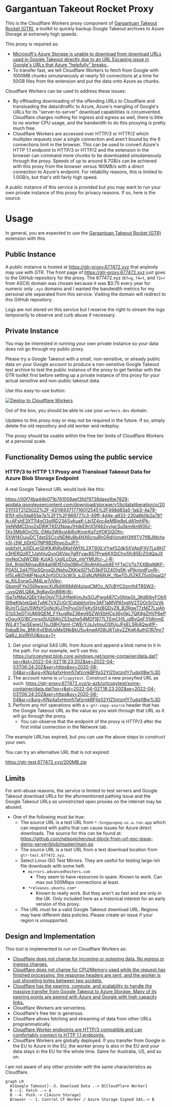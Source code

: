 # Gargantuan Takeout Rocket Proxy

This is the Cloudflare Workers proxy component of [Gargantuan Takeout Rocket (GTR)][gtr], a toolkit to quickly backup Google Takeout archives to Azure Storage at extremely high speeds.

This proxy is required as:

- [Microsoft's Azure Storage is unable to download from download URLs used in Google Takeout directly due to an URL Escaping issue in Google's URLs that Azure "helpfully" breaks.][msqa].
- To transfer fast, we tell Cloudflare Workers to fetch from Google with 1000MB chunks simutaneously at nearly 50 connections at a time for 50GB files from the extension and put the data onto Azure as chunks.

Cloudflare Workers can be used to address these issues:

- By offloading downloading of the offending URLs to Cloudflare and transloading the data/dtraffic to Azure, Azure's mangling of Google's URLs for its "server-to-server" download capabilities is circumvented. Cloudflare charges nothing for ingress and egress as well, there is little to no worker CPU usage, and the bandwidth to do this proxying is pretty much free.
- Cloudflare Workers are accessed over HTTP/3 or HTTP/2 which multiplex requests over a single connection and aren't bound by the 6 connections limit in the browser. This can be used to convert Azure's HTTP 1.1 endpoint to HTTP/3 or HTTP/2 and the extension in the browser can command more chunks to be downloaded simutaneously through the proxy. Speeds of up to around 8.7GB/s can be achieved with this proxy from the browser versus 180MB/s with a direct connection to Azure's endpoint. For reliability reasons, this is limited to 1.0GB/s, but that's still fairly high speed.

A public instance of this service is provided but you may want to run your own private instance of this proxy for privacy reasons. If so, here is the source.

# Usage

In general, you are expected to use the [Gargantuan Takeout Rocket (GTR)][gtr] extension with this.

## Public Instance

A public instance is hosted at https://gtr-proxy.677472.xyz that anybody may use with GTR. The front page of https://gtr-proxy.677472.xyz just goes to the GitHub repository for the proxy. The 677472.xyz (`67=g`, `74=t`, and `72=r` from ASCII) domain was chosen because it was $0.75 every year for numeric only `.xyz` domains and I wanted the bandwidth metrics for my personal site separated from this service. Visiting the domain will redirect to this GitHub repository.

Logs are not stored on this service but I reserve the right to stream the logs temporarily to observe and curb abuse if necessary.

## Private Instance

You may be interested in running your own private instance so your data does not go through my public proxy.

Please try a Google Takeout with a small, non-sensitive, or already public data on your Google account to produce a non-sensitive Google Takeout test archive to test the public instance of the proxy to get familiar with the GTR toolkit first before setting up a private instance of this proxy for your actual sensitive and non-public takeout data.

Use this easy-to-use button:

[![Deploy to Cloudflare Workers](https://deploy.workers.cloudflare.com/button)](https://deploy.workers.cloudflare.com/?url=https://github.com/nelsonjchen/gtr-proxy)

Out of the box, you should be able to use your `workers.dev` domain.

Updates to this proxy may or may not be required in the future. If so, simply delete the old repository and old worker and redeploy.

The proxy should be usable within the free tier limits of Cloudflare Workers at a personal scale.

## Functionality Demos using the public service

### HTTP/3 to HTTP 1.1 Proxy and Transload Takeout Data for Azure Blob Storage Endpoint

A real Google Takeout URL would look like this:

https://00f74ba44b071b761059aef3fd79738daea1be7829-apidata.googleusercontent.com/download/storage/v1/b/dataliberation/o/20211113T212502Z%2F-4311693717716012545%2F498d83a5-1ab3-4a79-815f-e5cfda855e7a%2F1%2F869777c3-49ff-4d4e-a932-230a6b0b2a78?jk=AFshE3XT7l4gO3olRD23ASyAuaK-Lbi1Z4oc4eMBje8eLdA1mHPk-VeNNMCDno2sDlRKTKD2Nqau1HdkE9nX5f462yylgcSu5kmIknW0lU-1Xx3Mb8OnO5L-DMq3W8xslAI6vlKnqrKaTztfOKSQOfn-5XWf4OuiuDCTdstSSCcsNDMu8b4NX6cnuRhGRdVonqtH3lf9TV7fIBJMchxy3l-i3W_tiGHO7NP9B2Rnvo2uJP7-pgbfxH_ki0DLerQhKK4hRx6KeHWfXL2XT80lLVYwfS2dk5XVAplFIIV7Lp9H7x3HERQzR7_1JshhluQyoG6Vqv7gRYyav8S7PrwkKXStCho5fc85ErZ0dQqJXmvNqCtdWCB8-KzIA5-UgjlLcDzk_mVYMUfcr-_i-R-5tA_Rnb0MmavB94aIj9EfEh0g0B6yCRnAHAIuob6EYFTeCVTs7XXBlqlMKF-P0A5L2d47f0pSQrosQUNshoZKKieSl71vD3kiFDZ4OIg5K-yPlkniodFuyRr-hf5LeBIZhMFNozA2nfGOU3cW3i_sJZgNJNf68UK_l1beTDJ5ZKEZ5ot0jgaQ7w_KlLEonaGJM4Lw7oVby-GbqmlFYe2SI9wwxcXURdW88AW4zipqCMOz_N7cBYC0zm1t4TRSW2-_uvsQWLQRA_9g8avGn8RIKr8i-ISa7sfMaUQEkY4eOtsV7l3JHNeKjmJtxSOJPwg487Cv0htwGt_3Kd6IbyFOb1l0l9wKtkIxkQqliTvAK7VXZUGr1Cdsbbhq1qy3AF1aMVPA1vghV2TOOr5rOzVkRUmTLQzU5WfsYOoNcKjJ7mPvuOirFkKvSHzBQDvZ8_B2RgwT7zMZ7LsjAhG1zS3eDTijUMi9QEM_FYkugRpZ36eg9SZWrEbHCp36y0kL7QK8gZHVP6ePvOqujXG1BCryrxp5UQ9AhZS3szhe54MDf1877LTEmCH5_utBvQqF31dlinmEWiL4YTwiSEwwUToJ38H7gmI-CWErYJsJylmuOSfUoJFpELSRi4Qw4fF-figbaB3w_BNhXvEBdUsMeSNkBkU5u4nwAfG8IJ6TxkyZZKgK4uIhG1R7mr7QaRJ_bizIRVUl&isca=1+

1. Get your original SAS URL from Azure and append a blob name to it in the path. For our example, we'll use this:
   https://urlcopytest.blob.core.windows.net/some-container/data.dat?sp=r&st=2022-04-02T18:23:20Z&se=2022-04-03T06:24:20Z&spr=https&sv=2020-08-04&sr=c&sig=KNz4a1xHnmfi7afzrnkBFtls52YIZ0xtzn1Y7udqXBw%3D
2. The account name is `urlcopytest`. Construct a new proxyfied URL as such:
   https://gtr-proxy.677472.xyz/p-azb/urlcopytest/some-container/data.dat?sp=r&st=2022-04-02T18:23:20Z&se=2022-04-03T06:24:20Z&spr=https&sv=2020-08-04&sr=c&sig=KNz4a1xHnmfi7afzrnkBFtls52YIZ0xtzn1Y7udqXBw%3D
3. Perform any `PUT` operations with a `x-gtr-copy-source` header that has the Google Takeout URL as the value as you wish through that URL as it will go through the proxy.
   * You can observe that the endpoint of the proxy is HTTP/3 after the first initial connection in the Network tab.

The example URLhas expired, but you can use the above steps to construct your own.

You can try an alternative URL that is not expired:

https://gtr-test.677472.xyz/200MB.zip

## Limits

For anti-abuse reasons, the service is limited to test servers and Google Takeout download URLs for the aformentioned pathing issue and the Google Takeout URLs as unrestricted open proxies on the internet may be abused.

- One of the following must be true:
  - The source URL is a test URL from `*-3vngqvvpoq-uc.a.run.app` which can respond with paths that can cause issues for Azure direct downloads. The source for this can be found at: https://github.com/nelsonjchen/put-block-from-url-esc-issue-demo-server/blob/master/main.go
  - The source URL is a test URL from a test download location from `gtr-test.677472.xyz`.
  - Select Linux ISO Test Mirrors. They are useful for testing large-ish file downloads with some heft.
    - `mirrors.advancedhosters.com`
      - They seem to have resources to spare. Known to work. Can max out 500Mbps connections at least.
    - `*releases.ubuntu.com*`
      - Known to really work. But they aren't as fast and are only in the UK. Only included here as a historical interest for an early version of this proxy.
  - The URL must be a valid Google Takeout download URL. Regions may have different data policies. Please create an issue if your region is unsupported.

## Design and Implementation

This tool is implemented to run on Cloudflare Workers as:

- [Cloudflare does not charge for incoming or outgoing data. No egress or ingress charges.][egress_free]
- [Cloudflare does not charge for CPU/Memory used while the request has finished processing, the response headers are sent, and the worker is just shoveling bytes between two sockets.][fetch_free]
- [Cloudflare has the peering, compute, and scalability to handle the massive transfer from Google Takeout to Azure Storage. Many of its peering points are peered with Azure and Google with high capacity links.][cf_capacity]
- Cloudflare Workers are serverless.
- Cloudflare's free tier is generous.
- Cloudflare allows fetching and streaming of data from other URLs programmatically.
- [Cloudflare Worker endpoints are HTTP/3 compatible and can comfortably connect to HTTP 1.1 endpoints.][cfhttp3]
- Cloudflare Workers are globally deployed. If you transfer from Google in the EU to Azure in the EU, the worker proxy is also in the EU and your data stays in the EU for the whole time. Same for Australia, US, and so on.

I am not aware of any other provider with the same characteristics as Cloudflare.

```mermaid
graph LR
  A[Google Takeout]--3. Download Data .-> B[Cloudflare Worker]
  B --2. Fetch .-> A
  B --4. Push.-> C[Azure Storage]
  Browser -- 1. Control CF Worker / Azure Storage Signed SAS.-> B
```


[cf_capacity]: https://www.peeringdb.com/asn/13335
[fetch_free]: https://blog.cloudflare.com/workers-optimization-reduces-your-bill/
[egress_free]: https://blog.cloudflare.com/workers-now-even-more-unbound/
[cloudflare_workers]: https://cloudflare.com/workers
[gtr]: https://github.com/nelsonjchen/gtr
[msqa]: https://docs.microsoft.com/en-us/answers/questions/641723/i-can39t-get-azure-storage-to-support-putting-data.html
[azblob_http11]: https://docs.microsoft.com/en-us/rest/api/storageservices/http-version-support
[chrome_connection_limit]: https://chromium.googlesource.com/chromium/src/net/+/master/socket/client_socket_pool_manager.cc#51
[azcopy]: https://docs.microsoft.com/en-us/azure/storage/common/storage-use-azcopy-v10
[cfhttp3]: https://developers.cloudflare.com/http3/
